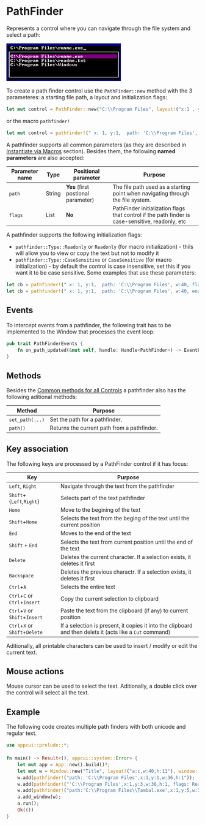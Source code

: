 # PathFinder

Represents a control where you can navigate through the file system and select a path:

<img src="img/pathfinder.png" width=300/>

To create a path finder control use the `PathFinder::new` method with the 3 parameteres: a starting file path, a layout and initialization flags:
```rs
let mut control = PathFinder::new("C:\\Program Files", layout!("x:1 , y:1 , width:40"), pathfinder::Flags::CaseSensitive)
```
or the macro `pathfinder!`
```rs
let mut control = pathfinder!(" x: 1, y:1,  path: 'C:\\Program Files', w:40"));
```

A pathfinder supports all common parameters (as they are described in [Instantiate via Macros](../instantiate_via_macros.md) section). Besides them, the following **named parameters** are also accepted:

| Parameter name      | Type   | Positional parameter                | Purpose                                                                                                              |
| ------------------- | ------ | ----------------------------------- | -------------------------------------------------------------------------------------------------------------------- |
| `path` | String | **Yes** (first postional parameter) | The file path used as a starting point when navigating through the file system. |
| `flags`             | List   | **No**                              | PathFinder initialization flags that control if the path finder is case-sensitive, readonly, etc                  |

A pathfinder supports the following initialization flags:
* `pathfinder::Type::Readonly` or `Readonly` (for macro initialization) - thils will allow you to view or copy the text but not to modify it
* `pathfinder::Type::CaseSensitive` or `CaseSensitive` (for macro initialization) - by default the control is case insensitive, set this if you want it to be case sensitive.
Some examples that use these parameters:
```rs
let cb = pathfinder!(" x: 1, y:1,  path: 'C:\\Program Files', w:40, flags:ReadOnly|CaseSensitive");
let cb = pathfinder!(" x: 1, y:1,  path: 'C:\\Program Files', w:40, enabled: false);
```

## Events
To intercept events from a pathfinder, the following trait has to be implemented to the Window that processes the event loop:

```rs
pub trait PathFinderEvents {
    fn on_path_updated(&mut self, handle: Handle<PathFinder>) -> EventProcessStatus {...}
}
```

## Methods

Besides the [Common methods for all Controls](../common_methods.md) a pathfinder also has the following aditional methods:

| Method          | Purpose                                                                                                                  |
| --------------- | ------------------------------------------------------------------------------------------------------------------------ |
| `set_path(...)` | Set the path for a pathfinder.                                                                                        |
| `path()`        | Returns the current path from a pathfinder.                                                                                |

## Key association

The following keys are processed by a PathFinder control if it has focus:

| Key                                  | Purpose                                                                                                                                   |
| ------------------------------------ | ----------------------------------------------------------------------------------------------------------------------------------------- |
| `Left`, `Right`        | Navigate through the text from the pathfinder                                                                                              |
| `Shift`+{`Left`,`Right`} | Selects part of the text pathfinder                                                                                                        |
| `Home`                               | Move to the begining of the text                                                                                                          |
| `Shift`+`Home`                       | Selects the text from the beging of the text until the current position                                                                   |
| `End`                                | Moves to the end of the text                                                                                                              |
| `Shift` + `End`                      | Selects the text from current position until the end of the text                                                                          |
| `Delete`                             | Deletes the current character. If a selection exists, it deletes it first                                                                 |
| `Backspace`                          | Deletes the previous charactr. If a selection exists, it deletes it first                                                                 |
| `Ctrl`+`A`                           | Selects the entire text               |
| `Ctrl`+`C` or `Ctrl`+`Insert`        | Copy the current selection to clipboard                                                                                                   |
| `Ctrl`+`V` or `Shift`+`Insert`       | Paste the text from the clipboard (if any) to current position                                                                            |
| `Ctrl`+`X` or `Shift`+`Delete`       | If a selection is present, it copies it into the clipboard and then delets it (acts like a `Cut` command)                                 |

Aditionally, all printable characters can be used to insert / modify or edit the current text.

## Mouse actions

Mouse cursor can be used to select the text. Aditionally, a double click over the control will select all the text.

## Example

The following code creates multiple path finders with both unicode and regular text.

```rs
use appcui::prelude::*;

fn main() -> Result<(), appcui::system::Error> {
    let mut app = App::new().build()?;
    let mut w = Window::new("Title", layout!("a:c,w:40,h:11"), window::Flags::None);
    w.add(pathfinder!("path: 'C:\\Program Files',x:1,y:1,w:36,h:1"));
    w.add(pathfinder!("'C:\\Program Files',x:1,y:3,w:36,h:1, flags: ReadOnly"));
    w.add(pathfinder!("path:'C:\\Program Files\\Țambal.exe',x:1,y:5,w:36,h:1,enable: false"));
    a.add_window(w);
    a.run();
    Ok(())
}
```